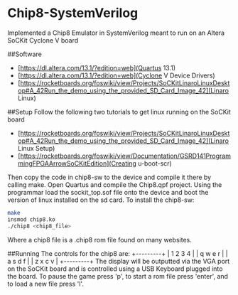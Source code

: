 # Chip8-SystemVerilog
Implemented a Chip8 Emulator in SystemVerilog meant to run on an Altera SoCKit Cyclone V board

##Software
- [https://dl.altera.com/13.1/?edition=web](Quartus 13.1)
- [https://dl.altera.com/13.1/?edition=web](Cyclone V Device Drivers)
- [https://rocketboards.org/foswiki/view/Projects/SoCKitLinaroLinuxDesktop#A_42Run_the_demo_using_the_provided_SD_Card_Image_42](Linaro Linux)

##Setup
Follow the following two tutorials to get linux running on the SoCKit board
- [https://rocketboards.org/foswiki/view/Projects/SoCKitLinaroLinuxDesktop#A_42Run_the_demo_using_the_provided_SD_Card_Image_42](Linaro Linux Setup)
- [https://rocketboards.org/foswiki/view/Documentation/GSRD141ProgrammingFPGAArrowSoCKitEdition](Creating u-boot-scr)

Then copy the code in chip8-sw to the device and compile it there by calling make. Open Quartus and compile the Chip8.qpf project. Using the programmar load the sockit_top.sof file onto the device and boot the version of linux installed on the sd card. To install the chip8-sw:
```bash
make
insmod chip8.ko
./chip8 <chip8_file>
```
Where a chip8 file is a .chip8 rom file found on many websites. 

##Running
The controls for the chip8 are:
+---------+
| 1 2 3 4 |
| q w e r |
| a s d f |
| z x c v |
+---------+
The display will be outputted via the VGA port on the SoCKit board and is controlled using a USB Keyboard plugged into the board. To pause the game press 'p', to start a rom file press 'enter', and to load a new file press 'l'. 
